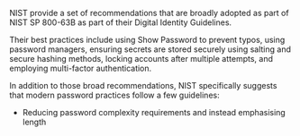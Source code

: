 
NIST provide a set of recommendations that are broadly adopted as part of NIST SP 800-63B as part of their Digital Identity Guidelines. 

Their best practices include using Show Password to prevent typos, using password managers, ensuring secrets are stored securely using salting and secure hashing methods, locking accounts after multiple attempts, and employing multi-factor authentication.

In addition to those broad recommendations, NIST specifically suggests that modern password practices follow a few guidelines:

- Reducing password complexity requirements and instead emphasising length